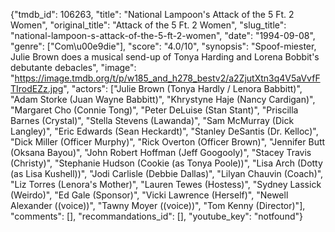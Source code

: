 {"tmdb_id": 106263, "title": "National Lampoon's Attack of the 5 Ft. 2 Women", "original_title": "Attack of the 5 Ft. 2 Women", "slug_title": "national-lampoon-s-attack-of-the-5-ft-2-women", "date": "1994-09-08", "genre": ["Com\u00e9die"], "score": "4.0/10", "synopsis": "Spoof-miester, Julie Brown does a musical send-up of Tonya Harding and Lorena Bobbit's debutante debacles", "image": "https://image.tmdb.org/t/p/w185_and_h278_bestv2/a2ZjutXtn3q4V5aVvfFTIrodEZz.jpg", "actors": ["Julie Brown (Tonya Hardly / Lenora Babbitt)", "Adam Storke (Juan Wayne Babbitt)", "Khrystyne Haje (Nancy Cardigan)", "Margaret Cho (Connie Tong)", "Peter DeLuise (Stan Stant)", "Priscilla Barnes (Crystal)", "Stella Stevens (Lawanda)", "Sam McMurray (Dick Langley)", "Eric Edwards (Sean Heckardt)", "Stanley DeSantis (Dr. Kelloc)", "Dick Miller (Officer Murphy)", "Rick Overton (Officer Brown)", "Jennifer Butt (Oksana Bayou)", "John Robert Hoffman (Jeff Googooly)", "Stacey Travis (Christy)", "Stephanie Hudson (Cookie (as Tonya Poole))", "Lisa Arch (Dotty (as Lisa Kushell))", "Jodi Carlisle (Debbie Dallas)", "Lilyan Chauvin (Coach)", "Liz Torres (Lenora's Mother)", "Lauren Tewes (Hostess)", "Sydney Lassick (Weirdo)", "Ed Gale (Sponsor)", "Vicki Lawrence (Herself)", "Newell Alexander ((voice))", "Tawny Moyer ((voice))", "Tom Kenny (Director)"], "comments": [], "recommandations_id": [], "youtube_key": "notfound"}
